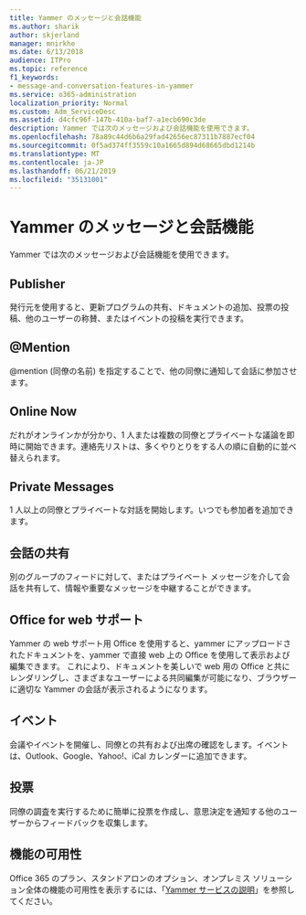 ```yaml
---
title: Yammer のメッセージと会話機能
ms.author: sharik
author: skjerland
manager: mnirkhe
ms.date: 6/13/2018
audience: ITPro
ms.topic: reference
f1_keywords:
- message-and-conversation-features-in-yammer
ms.service: o365-administration
localization_priority: Normal
ms.custom: Adm_ServiceDesc
ms.assetid: d4cfc96f-147b-410a-baf7-a1ecb690c3de
description: Yammer では次のメッセージおよび会話機能を使用できます。
ms.openlocfilehash: 78a89c44d6b6a29fad42656ec87311b7887ecf04
ms.sourcegitcommit: 0f5ad374ff3559c10a1665d894d68665dbd1214b
ms.translationtype: MT
ms.contentlocale: ja-JP
ms.lasthandoff: 06/21/2019
ms.locfileid: "35131001"
---
```

# <a name="message-and-conversation-features-in-yammer"></a>Yammer のメッセージと会話機能

Yammer では次のメッセージおよび会話機能を使用できます。
  
## <a name="publisher"></a>Publisher
<a name="bkmk_Publisher"> </a>

発行元を使用すると、更新プログラムの共有、ドキュメントの追加、投票の投稿、他のユーザーの称賛、またはイベントの投稿を実行できます。
  
## <a name="mention"></a>@Mention
<a name="bkmk_AtMention"> </a>

@mention (同僚の名前) を指定することで、他の同僚に通知して会話に参加させます。
  
## <a name="online-now"></a>Online Now
<a name="bkmk_OnlineNow"> </a>

だれがオンラインかが分かり、1 人または複数の同僚とプライベートな議論を即時に開始できます。連絡先リストは、多くやりとりをする人の順に自動的に並べ替えられます。
  
## <a name="private-messages"></a>Private Messages
<a name="bkmk_PrivateMessages"> </a>

1 人以上の同僚とプライベートな対話を開始します。いつでも参加者を追加できます。
  
## <a name="share-conversations"></a>会話の共有
<a name="bkmk_ShareConversations"> </a>

別のグループのフィードに対して、またはプライベート メッセージを介して会話を共有して、情報や重要なメッセージを中継することができます。
  
## <a name="office-for-the-web-support"></a>Office for web サポート
<a name="bkmk_ShareConversations"> </a>

Yammer の web サポート用 Office を使用すると、yammer にアップロードされたドキュメントを、yammer で直接 web 上の Office を使用して表示および編集できます。 これにより、ドキュメントを美しいで web 用の Office と共にレンダリングし、さまざまなユーザーによる共同編集が可能になり、ブラウザーに適切な Yammer の会話が表示されるようになります。
  
## <a name="events"></a>イベント
<a name="bkmk_Events"> </a>

会議やイベントを開催し、同僚との共有および出席の確認をします。イベントは、Outlook、Google、Yahoo!、iCal カレンダーに追加できます。
  
## <a name="polls"></a>投票
<a name="bkmk_Polls"> </a>

同僚の調査を実行するために簡単に投票を作成し、意思決定を通知する他のユーザーからフィードバックを収集します。
  
## <a name="feature-availability"></a>機能の可用性
<a name="bkmk_Polls"> </a>

Office 365 のプラン、スタンドアロンのオプション、オンプレミス ソリューション全体の機能の可用性を表示するには、「[Yammer サービスの説明](yammer-service-description.md)」を参照してください。
  

